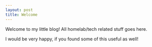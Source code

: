 ```yaml
---
layout: post
title: Welcome
---
```


Welcome to my little blog! All homelab/tech related stuff goes here.

I would be very happy, if you found some of this useful as well!
